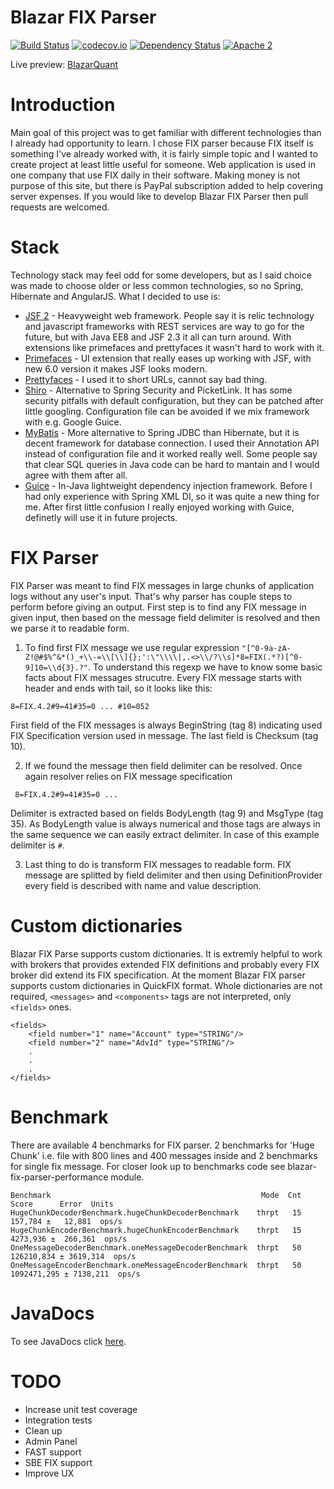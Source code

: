 # Blazar FIX Parser

[![Build Status](https://travis-ci.org/OpenBlazar/blazar-fix-parser.svg?branch=master)](https://travis-ci.org/OpenBlazar/blazar-fix-parser) 
[![codecov.io](https://codecov.io/github/OpenBlazar/blazar-fix-parser/coverage.svg?branch=master)](https://codecov.io/github/OpenBlazar/blazar-fix-parser?branch=master)
[![Dependency Status](https://www.versioneye.com/user/projects/56ac0d077e03c7003ba40de7/badge.svg?style=flat)](https://www.versioneye.com/user/projects/56ac0d077e03c7003ba40de7)
[![Apache 2](http://img.shields.io/badge/license-Apache%202-red.svg)](http://www.apache.org/licenses/LICENSE-2.0)

Live preview: [BlazarQuant](http://blazarquant.com/parser)

# Introduction

Main goal of this project was to get familiar with different technologies than I already had opportunity to learn. I chose FIX parser because FIX itself is something I've already worked with, it is fairly simple topic and I wanted to create project at least little useful for someone. Web application is used in one company that use FIX daily in their software. Making money is not purpose of this site, but there is PayPal subscription added to help covering server expenses. If you would like to develop Blazar FIX Parser then pull requests are welcomed. 

# Stack

Technology stack may feel odd for some developers, but as I said choice was made to choose older or less common technologies, so no Spring, Hibernate and AngularJS. What I decided to use is:

* [JSF 2](https://javaserverfaces.java.net/) - Heavyweight web framework. People say it is relic technology and javascript frameworks with REST services are way to go for the future, but with Java EE8 and JSF 2.3 it all can turn around. With extensions like primefaces and prettyfaces it wasn't hard to work with it.
* [Primefaces](https://github.com/primefaces/primefaces) - UI extension that really eases up working with JSF, with new 6.0 version it makes JSF looks modern. 
* [Prettyfaces](https://github.com/ocpsoft/prettyfaces) - I used it to short URLs, cannot say bad thing.
* [Shiro](https://github.com/apache/shiro) - Alternative to Spring Security and PicketLink. It has some security pitfalls with default configuration, but they can be patched after little googling. Configuration file can be avoided if we mix framework with e.g. Google Guice. 
* [MyBatis](https://github.com/mybatis/mybatis-3) - More alternative to Spring JDBC than Hibernate, but it is decent framework for database connection. I used their Annotation API instead of configuration file and it worked really well. Some people say that clear SQL queries in Java code can be hard to mantain and I would agree with them after all.
* [Guice](https://github.com/google/guice) - In-Java lightweight dependency injection framework. Before I had only experience with Spring XML DI, so it was quite a new thing for me. After first little confusion I really enjoyed working with Guice, definetly will use it in future projects.

# FIX Parser

FIX Parser was meant to find FIX messages in large chunks of application logs without any user's input. That's why parser has couple steps to perform before giving an output. First step is to find any FIX message in given input, then based on the message field delimiter is resolved and then we parse it to readable form.

1. To find first FIX message we use regular expression `"[^0-9a-zA-Z!@#$%^&*()_+\\-=\\[\\]{};':\"\\\\|,.<>\\/?\\s]*8=FIX(.*?)[^0-9]10=\\d{3}.?"`. To understand this regexp we have to know some basic facts about FIX messages strucutre. Every FIX message starts with header and ends with tail, so it looks like this:

  ``` 8=FIX.4.2#9=41#35=0 ... #10=052 ``` 

  First field of the FIX messages is always BeginString (tag 8) indicating used FIX Specification version used in message. The last field is Checksum (tag 10).

2. If we found the message then field delimiter can be resolved. Once again resolver relies on FIX message specification

  ``` 8=FIX.4.2#9=41#35=0 ...```
  
  Delimiter is extracted based on fields BodyLength (tag 9) and MsgType (tag 35). As BodyLength value is always numerical and those tags are always in the same sequence we can easily extract delimiter. In case of this example delimiter is `#`.
  
3. Last thing to do is transform FIX messages to readable form. FIX message are splitted by field delimiter and then using DefinitionProvider every field is described with name and value description.
 
# Custom dictionaries

Blazar FIX Parse supports custom dictionaries. It is extremly helpful to work with brokers that provides extended FIX definitions and probably every FIX broker did extend its FIX specification. At the moment Blazar FIX parser supports custom dictionaries in QuickFIX format. Whole dictionaries are not required, `<messages>` and `<components>` tags are not interpreted, only `<fields>` ones.

```
<fields>
    <field number="1" name="Account" type="STRING"/>
    <field number="2" name="AdvId" type="STRING"/>
    .
    .
    .
</fields>
```

# Benchmark

There are available 4 benchmarks for FIX parser. 2 benchmarks for 'Huge Chunk' i.e. file with 800 lines and 400 messages inside and 2 benchmarks for single fix message. For closer look up to benchmarks code see blazar-fix-parser-performance module.

```
Benchmark                                               Mode  Cnt        Score      Error  Units
HugeChunkDecoderBenchmark.hugeChunkDecoderBenchmark    thrpt   15      157,784 ±   12,881  ops/s
HugeChunkEncoderBenchmark.hugeChunkEncoderBenchmark    thrpt   15     4273,936 ±  266,361  ops/s
OneMessageDecoderBenchmark.oneMessageDecoderBenchmark  thrpt   50   126210,834 ± 3619,314  ops/s
OneMessageEncoderBenchmark.oneMessageEncoderBenchmark  thrpt   50  1092471,295 ± 7138,211  ops/s
```

# JavaDocs

To see JavaDocs click [here](http://openblazar.github.io/blazar-fix-parser/).

# TODO

* Increase unit test coverage
* Integration tests
* Clean up
* Admin Panel
* FAST support
* SBE FIX support
* Improve UX
